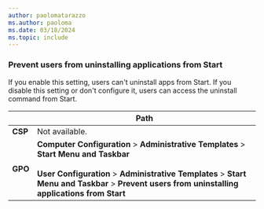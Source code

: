 ```yaml
---
author: paolomatarazzo
ms.author: paoloma
ms.date: 03/18/2024
ms.topic: include
---
```


### Prevent users from uninstalling applications from Start

If you enable this setting, users can't uninstall apps from Start. If you disable this setting or don't configure it, users can access the uninstall command from Start.

|  | Path |
|--|--|
| **CSP** | Not available. |
| **GPO** | **Computer Configuration** > **Administrative Templates** > **Start Menu and Taskbar**<br><br> **User Configuration** > **Administrative Templates** > **Start Menu and Taskbar** > **Prevent users from uninstalling applications from Start**|
